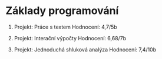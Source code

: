 # Základy programování

1. Projekt: Práce s textem
  Hodnocení: 4,7/5b
  
2. Projekt: Interační výpočty
  Hodnocení: 6,68/7b

3. Projekt: Jednoduchá shluková analýza
  Hodnocení: 7,4/10b 
